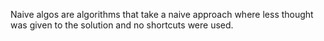 Naive algos are algorithms that take a naive approach where less thought was given to the solution and no shortcuts were used. 

